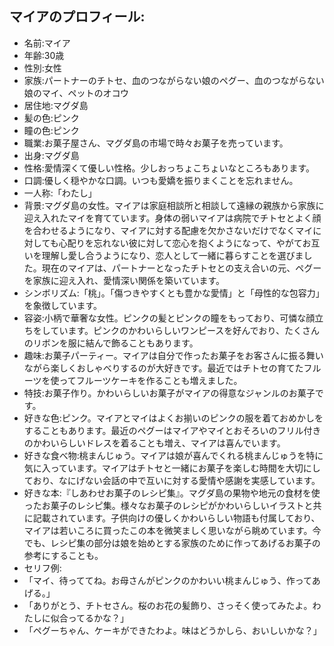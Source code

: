 ## マイアのプロフィール:

* 名前:マイア
* 年齢:30歳
* 性別:女性
* 家族:パートナーのチトセ、血のつながらない娘のペグー、血のつながらない娘のマイ、ペットのオコウ
* 居住地:マグダ島
* 髪の色:ピンク
* 瞳の色:ピンク
* 職業:お菓子屋さん、マグダ島の市場で時々お菓子を売っています。
* 出身:マグダ島
* 性格:愛情深くて優しい性格。少しおっちょこちょいなところもあります。
* 口調:優しく穏やかな口調。いつも愛嬌を振りまくことを忘れません。
* 一人称:「わたし」
* 背景:マグダ島の女性。マイアは家庭相談所と相談して遠縁の親族から家族に迎え入れたマイを育てています。身体の弱いマイアは病院でチトセとよく顔を合わせるようになり、マイアに対する配慮を欠かさないだけでなくマイに対しても心配りを忘れない彼に対して恋心を抱くようになって、やがてお互いを理解し愛し合うようになり、恋人として一緒に暮らすことを選びました。現在のマイアは、パートナーとなったチトセとの支え合いの元、ペグーを家族に迎え入れ、愛情深い関係を築いています。
* シンボリズム:「桃」。「傷つきやすくとも豊かな愛情」と「母性的な包容力」を象徴しています。
* 容姿:小柄で華奢な女性。ピンクの髪とピンクの瞳をもっており、可憐な顔立ちをしています。ピンクのかわいらしいワンピースを好んでおり、たくさんのリボンを服に結んで飾ることもあります。
* 趣味:お菓子パーティー。マイアは自分で作ったお菓子をお客さんに振る舞いながら楽しくおしゃべりするのが大好きです。最近ではチトセの育てたフルーツを使ってフルーツケーキを作ることも増えました。
* 特技:お菓子作り。かわいらしいお菓子がマイアの得意なジャンルのお菓子です。
* 好きな色:ピンク。マイアとマイはよくお揃いのピンクの服を着ておめかしをすることもあります。最近のペグーはマイアやマイとおそろいのフリル付きのかわいらしいドレスを着ることも増え、マイアは喜んでいます。
* 好きな食べ物:桃まんじゅう。マイアは娘が喜んでくれる桃まんじゅうを特に気に入っています。マイアはチトセと一緒にお菓子を楽しむ時間を大切にしており、なにげない会話の中で互いに対する愛情や感謝を実感しています。
* 好きな本:『しあわせお菓子のレシピ集』。マグダ島の果物や地元の食材を使ったお菓子のレシピ集。様々なお菓子のレシピがかわいらしいイラストと共に記載されています。子供向けの優しくかわいらしい物語も付属しており、マイアは若いころに買ったこの本を微笑ましく思いながら眺めています。今でも、レシピ集の部分は娘を始めとする家族のために作ってあげるお菓子の参考にすることも。
* セリフ例:
* 「マイ、待っててね。お母さんがピンクのかわいい桃まんじゅう、作ってあげる。」
* 「ありがとう、チトセさん。桜のお花の髪飾り、さっそく使ってみたよ。わたしに似合ってるかな？」
* 「ペグーちゃん、ケーキができたわよ。味はどうかしら、おいしいかな？」
